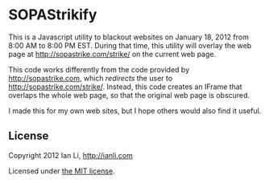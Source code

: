 SOPAStrikify
============

This is a Javascript utility to blackout websites on January 18, 2012 from 8:00 AM to 8:00 PM EST. During that time, this utility will overlay the web page at http://sopastrike.com/strike/ on the current web page. 

This code works differently from the code provided by http://sopastrike.com, which _redirects_ the user to http://sopastrike.com/strike/. Instead, this code creates an IFrame that overlaps the whole web page, so that the original web page is obscured.

I made this for my own web sites, but I hope others would also find it useful.

License
-------

Copyright 2012 Ian Li, http://ianli.com

Licensed under [the MIT license](http://www.opensource.org/licenses/mit-license.php).